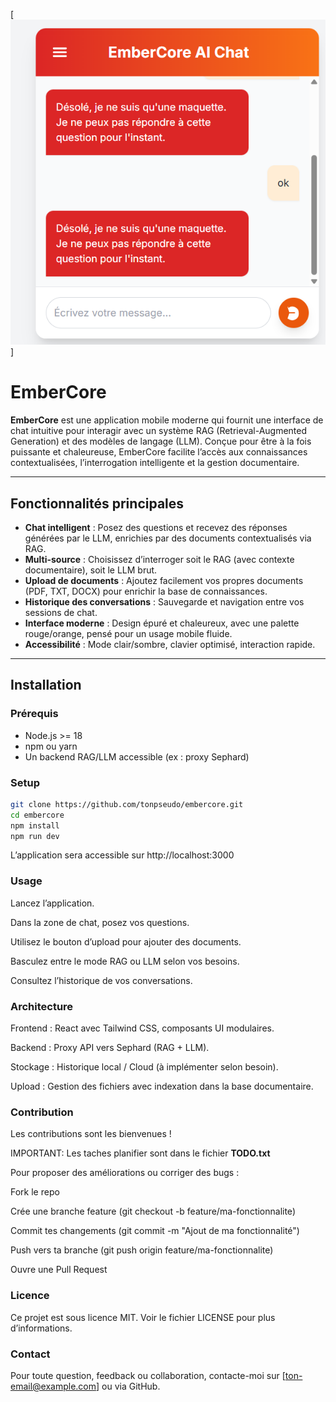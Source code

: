 [![EMBERCORE](assets\maquette_embger_mind.png)]


# EmberCore

**EmberCore** est une application mobile moderne qui fournit une interface de chat intuitive pour interagir avec un système RAG (Retrieval-Augmented Generation) et des modèles de langage (LLM). Conçue pour être à la fois puissante et chaleureuse, EmberCore facilite l’accès aux connaissances contextualisées, l’interrogation intelligente et la gestion documentaire.

---

## Fonctionnalités principales

- **Chat intelligent** : Posez des questions et recevez des réponses générées par le LLM, enrichies par des documents contextualisés via RAG.
- **Multi-source** : Choisissez d’interroger soit le RAG (avec contexte documentaire), soit le LLM brut.
- **Upload de documents** : Ajoutez facilement vos propres documents (PDF, TXT, DOCX) pour enrichir la base de connaissances.
- **Historique des conversations** : Sauvegarde et navigation entre vos sessions de chat.
- **Interface moderne** : Design épuré et chaleureux, avec une palette rouge/orange, pensé pour un usage mobile fluide.
- **Accessibilité** : Mode clair/sombre, clavier optimisé, interaction rapide.

---

## Installation

### Prérequis

- Node.js >= 18
- npm ou yarn
- Un backend RAG/LLM accessible (ex : proxy Sephard)

### Setup

```bash
git clone https://github.com/tonpseudo/embercore.git
cd embercore
npm install
npm run dev


```

L’application sera accessible sur http://localhost:3000

### Usage

Lancez l’application.

Dans la zone de chat, posez vos questions.

Utilisez le bouton d’upload pour ajouter des documents.

Basculez entre le mode RAG ou LLM selon vos besoins.

Consultez l’historique de vos conversations.

### Architecture


Frontend : React avec Tailwind CSS, composants UI modulaires.

Backend : Proxy API vers Sephard (RAG + LLM).

Stockage : Historique local / Cloud (à implémenter selon besoin).

Upload : Gestion des fichiers avec indexation dans la base documentaire.

### Contribution


Les contributions sont les bienvenues ! 

IMPORTANT: Les taches planifier sont dans le fichier **TODO.txt**

Pour proposer des améliorations ou corriger des bugs :

Fork le repo

Crée une branche feature (git checkout -b feature/ma-fonctionnalite)

Commit tes changements (git commit -m "Ajout de ma fonctionnalité")

Push vers ta branche (git push origin feature/ma-fonctionnalite)

Ouvre une Pull Request

### Licence
Ce projet est sous licence MIT. Voir le fichier LICENSE pour plus d’informations.

### Contact
Pour toute question, feedback ou collaboration, contacte-moi sur [ton-email@example.com] ou via GitHub.